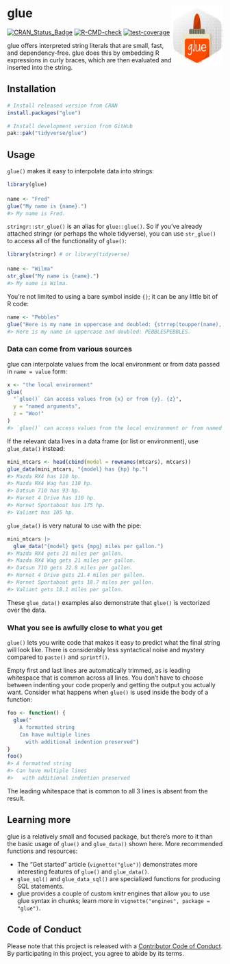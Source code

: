 
<!-- README.md is generated from README.Rmd. Please edit that file -->

# glue <a href="https://glue.tidyverse.org"><img src="man/figures/logo.png" align="right" height="138" alt="glue website" /></a>

<!-- badges: start -->

[![CRAN_Status_Badge](https://www.r-pkg.org/badges/version/glue)](https://cran.r-project.org/package=glue)
[![R-CMD-check](https://github.com/tidyverse/glue/actions/workflows/R-CMD-check.yaml/badge.svg)](https://github.com/tidyverse/glue/actions/workflows/R-CMD-check.yaml)
[![test-coverage](https://github.com/tidyverse/glue/actions/workflows/test-coverage.yaml/badge.svg)](https://github.com/tidyverse/glue/actions/workflows/test-coverage.yaml)
<!-- badges: end -->

glue offers interpreted string literals that are small, fast, and
dependency-free. glue does this by embedding R expressions in curly
braces, which are then evaluated and inserted into the string.

## Installation

<div class=".pkgdown-release">

``` r
# Install released version from CRAN
install.packages("glue")
```

</div>

<div class=".pkgdown-devel">

``` r
# Install development version from GitHub
pak::pak("tidyverse/glue")
```

</div>

## Usage

`glue()` makes it easy to interpolate data into strings:

``` r
library(glue)

name <- "Fred"
glue("My name is {name}.")
#> My name is Fred.
```

`stringr::str_glue()` is an alias for `glue::glue()`. So if you’ve
already attached stringr (or perhaps the whole tidyverse), you can use
`str_glue()` to access all of the functionality of `glue()`:

``` r
library(stringr) # or library(tidyverse)

name <- "Wilma"
str_glue("My name is {name}.")
#> My name is Wilma.
```

You’re not limited to using a bare symbol inside `{}`; it can be any
little bit of R code:

``` r
name <- "Pebbles"
glue("Here is my name in uppercase and doubled: {strrep(toupper(name), 2)}.")
#> Here is my name in uppercase and doubled: PEBBLESPEBBLES.
```

### Data can come from various sources

glue can interpolate values from the local environment or from data
passed in `name = value` form:

``` r
x <- "the local environment"
glue(
  "`glue()` can access values from {x} or from {y}. {z}",
  y = "named arguments",
  z = "Woo!"
)
#> `glue()` can access values from the local environment or from named arguments. Woo!
```

If the relevant data lives in a data frame (or list or environment), use
`glue_data()` instead:

``` r
mini_mtcars <- head(cbind(model = rownames(mtcars), mtcars))
glue_data(mini_mtcars, "{model} has {hp} hp.")
#> Mazda RX4 has 110 hp.
#> Mazda RX4 Wag has 110 hp.
#> Datsun 710 has 93 hp.
#> Hornet 4 Drive has 110 hp.
#> Hornet Sportabout has 175 hp.
#> Valiant has 105 hp.
```

`glue_data()` is very natural to use with the pipe:

``` r
mini_mtcars |>
  glue_data("{model} gets {mpg} miles per gallon.")
#> Mazda RX4 gets 21 miles per gallon.
#> Mazda RX4 Wag gets 21 miles per gallon.
#> Datsun 710 gets 22.8 miles per gallon.
#> Hornet 4 Drive gets 21.4 miles per gallon.
#> Hornet Sportabout gets 18.7 miles per gallon.
#> Valiant gets 18.1 miles per gallon.
```

These `glue_data()` examples also demonstrate that `glue()` is
vectorized over the data.

### What you see is awfully close to what you get

`glue()` lets you write code that makes it easy to predict what the
final string will look like. There is considerably less syntactical
noise and mystery compared to `paste()` and `sprintf()`.

Empty first and last lines are automatically trimmed, as is leading
whitespace that is common across all lines. You don’t have to choose
between indenting your code properly and getting the output you actually
want. Consider what happens when `glue()` is used inside the body of a
function:

``` r
foo <- function() {
  glue("
    A formatted string
    Can have multiple lines
      with additional indention preserved")
}
foo()
#> A formatted string
#> Can have multiple lines
#>   with additional indention preserved
```

The leading whitespace that is common to all 3 lines is absent from the
result.

## Learning more

glue is a relatively small and focused package, but there’s more to it
than the basic usage of `glue()` and `glue_data()` shown here. More
recommended functions and resources:

- The “Get started” article (`vignette("glue")`) demonstrates more
  interesting features of `glue()` and `glue_data()`.
- `glue_sql()` and `glue_data_sql()` are specialized functions for
  producing SQL statements.
- glue provides a couple of custom knitr engines that allow you to use
  glue syntax in chunks; learn more in
  `vignette("engines", package = "glue")`.

## Code of Conduct

Please note that this project is released with a [Contributor Code of
Conduct](https://glue.tidyverse.org/CODE_OF_CONDUCT.html). By
participating in this project, you agree to abide by its terms.
